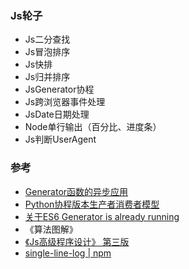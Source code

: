 ### Js轮子
- Js二分查找
- Js冒泡排序
- Js快排
- Js归并排序
- JsGenerator协程
- Js跨浏览器事件处理
- JsDate日期处理
- Node单行输出（百分比、进度条）
- Js判断UserAgent


### 参考
- [Generator函数的异步应用](http://es6.ruanyifeng.com/?search=import&x=0&y=0#docs/generator-async)
- [Python协程版本生产者消费者模型](https://www.liaoxuefeng.com/wiki/0014316089557264a6b348958f449949df42a6d3a2e542c000/001432090171191d05dae6e129940518d1d6cf6eeaaa969000)  
- [关于ES6 Generator is already running](https://oss.so/article/82)
- 《算法图解》
- [《Js高级程序设计》 第三版]()
- [single-line-log | npm](https://www.npmjs.com/package/single-line-log)